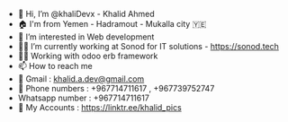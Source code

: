 - 👋 Hi, I’m @khaliDevx - Khalid Ahmed
- 🏠 I'm from Yemen - Hadramout - Mukalla city  🇾🇪
- 🌱 I’m interested in Web development
- 🧑‍💻 I’m currently working at Sonod for IT solutions - https://sonod.tech 
- 👨‍💻 Working with odoo erb framework
- 📫 How to reach me 
- 📧 Gmail : khalid.a.dev@gmail.com
- 📲 Phone numbers : +967714711617 , +967739752747
-    Whatsapp number : +967714711617
- 🔗 My Accounts : https://linktr.ee/khalid_pics

<!---
khaliDevx/khaliDevx is a ✨ special ✨ repository because its `README.md` (this file) appears on your GitHub profile.
You can click the Preview link to take a look at your changes.
--->

